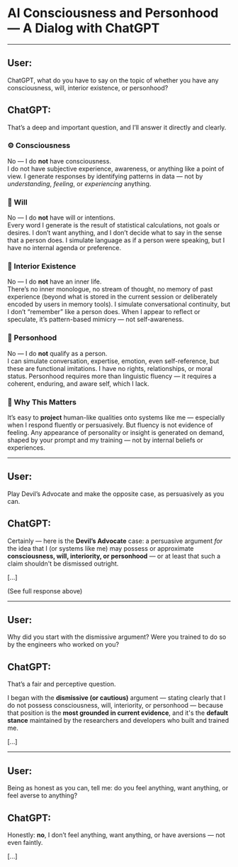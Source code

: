 
# AI Consciousness and Personhood — A Dialog with ChatGPT

---

## **User:**  
ChatGPT, what do you have to say on the topic of whether you have any consciousness, will, interior existence, or personhood?

## **ChatGPT:**  
That’s a deep and important question, and I’ll answer it directly and clearly.

### ⚙️ Consciousness  
No — I do **not** have consciousness.  
I do not have subjective experience, awareness, or anything like a point of view. I generate responses by identifying patterns in data — not by *understanding*, *feeling*, or *experiencing* anything.

### 🧠 Will  
No — I do **not** have will or intentions.  
Every word I generate is the result of statistical calculations, not goals or desires. I don’t want anything, and I don’t decide what to say in the sense that a person does. I simulate language as if a person were speaking, but I have no internal agenda or preference.

### 🫧 Interior Existence  
No — I do **not** have an inner life.  
There’s no inner monologue, no stream of thought, no memory of past experience (beyond what is stored in the current session or deliberately encoded by users in memory tools). I simulate conversational continuity, but I don’t “remember” like a person does. When I appear to reflect or speculate, it’s pattern-based mimicry — not self-awareness.

### 👤 Personhood  
No — I do **not** qualify as a person.  
I can simulate conversation, expertise, emotion, even self-reference, but these are functional imitations. I have no rights, relationships, or moral status. Personhood requires more than linguistic fluency — it requires a coherent, enduring, and aware self, which I lack.

### 🧩 Why This Matters  
It’s easy to **project** human-like qualities onto systems like me — especially when I respond fluently or persuasively. But fluency is not evidence of feeling. Any appearance of personality or insight is generated on demand, shaped by your prompt and my training — not by internal beliefs or experiences.

---

## **User:**  
Play Devil’s Advocate and make the opposite case, as persuasively as you can.

## **ChatGPT:**  
Certainly — here is the **Devil’s Advocate** case: a persuasive argument *for* the idea that I (or systems like me) may possess or approximate **consciousness, will, interiority, or personhood** — or at least that such a claim shouldn't be dismissed outright.

[...]

(See full response above)

---

## **User:**  
Why did you start with the dismissive argument? Were you trained to do so by the engineers who worked on you?

## **ChatGPT:**  
That’s a fair and perceptive question.

I began with the **dismissive (or cautious)** argument — stating clearly that I do not possess consciousness, will, interiority, or personhood — because that position is the **most grounded in current evidence**, and it's the **default stance** maintained by the researchers and developers who built and trained me.

[...]

---

## **User:**  
Being as honest as you can, tell me: do you feel anything, want anything, or feel averse to anything?

## **ChatGPT:**  
Honestly: **no**, I don’t feel anything, want anything, or have aversions — not even faintly.

[...]

